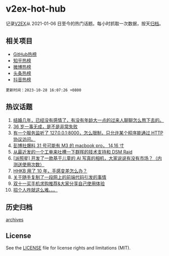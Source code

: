 # v2ex-hot-hub

 记录[V2EX](https://www.v2ex.com/)从 2021-01-06 日至今的热门话题。每小时抓取一次数据，按天[归档](archives)。
 
 ## 相关项目

- [GitHub热榜](https://github.com/snaildev/github-hot-hub)
- [知乎热榜](https://github.com/snaildev/zhihu-hot-hub)
- [微博热榜](https://github.com/snaildev/weibo-hot-hub)
- [头条热榜](https://github.com/snaildev/toutiao-hot-hub)
- [抖音热榜](https://github.com/snaildev/douyin-hot-hub)


 `更新时间：2023-10-28 16:07:26 +0800`

## 热议话题

1. [结婚几年，已经没有感情了，有没有年龄大一点的过来人聊聊怎么熬下去的。](https://www.v2ex.com/t/986200)
1. [36 岁一事无成，是不是非常失败](https://www.v2ex.com/t/986206)
1. [有一个服务监听了 127.0.0.1:8000，怎么限制，只允许某个程序能通过 HTTP 协议访问。](https://www.v2ex.com/t/986086)
1. [彭博社爆料 31 号可能有 M3 的 macbook pro， 14,16 寸](https://www.v2ex.com/t/986153)
1. [从最近发的一个工单来吐槽一下群晖的技术支持和 DSM Raid](https://www.v2ex.com/t/986195)
1. [[派照星] 开发了一款基于儿童的 AI 写真的相机，大家说说有没有市场？（内测送使用次数）](https://www.v2ex.com/t/986109)
1. [HHKB 用了 10 年，手感变差怎么办？](https://www.v2ex.com/t/986182)
1. [关于随手复制了一段网上的前端代码引发的事情](https://www.v2ex.com/t/986097)
1. [双十一买手机求购推荐&大家分享自己使用体验](https://www.v2ex.com/t/986198)
1. [招个人咋就这么难。。。](https://www.v2ex.com/t/986104)

## 历史归档

[archives](archives)

## License

See the [LICENSE](LICENSE) file for license rights and limitations (MIT).
